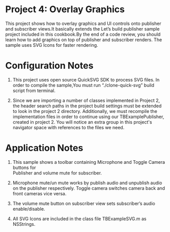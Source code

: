 Project 4: Overlay Graphics
==================================

This project shows how to overlay graphics and UI controls onto publisher and subscriber views.It basically extends the Let’s build publisher sample project included in this cookbook.By the end of a code review, you should learn how to add graphics on top of publisher and subscriber renders. The sample uses SVG Icons for faster rendering. 


Configuration Notes
===================

1.  This project uses open source QuickSVG SDK to process SVG files. In order to compile 
    the sample,You must run “./clone-quick-svg” build script from terminal.

2.  Since we are importing a number of classes implemented in Project 2, the 
    header search paths in the project build settings must be extended to look
    in the project 2 directory. Additionally, we must recompile the 
    implementation files in order to continue using our TBExamplePublisher,
    created in project 2. You will notice an extra group in this project's 
    navigator space with references to the files we need.
    

Application Notes
=================

1. This sample shows a toolbar containing Microphone and Toggle Camera buttons for  
   Publisher and volume mute for subscriber.

2. Microphone mute/un mute works by publish audio and unpublish audio on the publisher 
   respectively. Toggle camera switches camera back and front cameras vice versa. 

3. The volume mute button on subscriber view sets subscriber’s audio enable/disable.

4. All SVG Icons are included in the class file TBExampleSVG.m as NSStrings.

